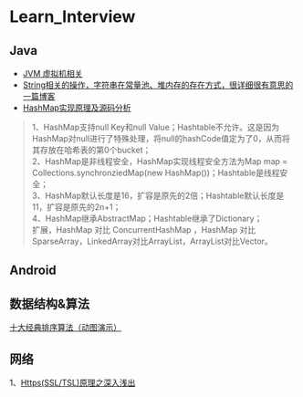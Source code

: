 # Learn_Interview

## Java
* [JVM 虚拟机相关](jvm/jvm.md)
* [String相关的操作，字符串在常量池、堆内存的存在方式，很详细很有意思的一篇博客](https://www.jianshu.com/p/d416a074409d)
* [HashMap实现原理及源码分析](https://www.cnblogs.com/chengxiao/p/6059914.html)  
> 1、HashMap支持null Key和null Value；Hashtable不允许。这是因为HashMap对null进行了特殊处理，将null的hashCode值定为了0，从而将其存放在哈希表的第0个bucket；  
> 2、HashMap是非线程安全，HashMap实现线程安全方法为Map map = Collections.synchronziedMap(new HashMap())；Hashtable是线程安全；  
> 3、HashMap默认长度是16，扩容是原先的2倍；Hashtable默认长度是11，扩容是原先的2n+1；  
> 4、HashMap继承AbstractMap；Hashtable继承了Dictionary；  
> 扩展，HashMap 对比 ConcurrentHashMap ，HashMap 对比 SparseArray，LinkedArray对比ArrayList，ArrayList对比Vector。    



## Android


## 数据结构&算法
[十大经典排序算法（动图演示）](https://www.cnblogs.com/onepixel/articles/7674659.html)


## 网络

1、[Https(SSL/TSL)原理之深入浅出](https://www.cnblogs.com/digdeep/p/4832885.html)
